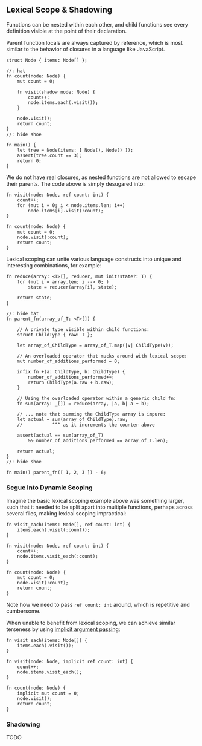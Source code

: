
## Lexical Scope & Shadowing

Functions can be nested within each other, and child functions see every definition visible at the point of their declaration.

Parent function locals are always captured by reference, which is most similar to the behavior of closures in a language like JavaScript.

```
struct Node { items: Node[] };

//: hat
fn count(node: Node) {
    mut count = 0;

    fn visit(shadow node: Node) {
        count++;
        node.items.each(.visit());
    }

    node.visit();
    return count;
}
//: hide shoe

fn main() {
    let tree = Node(items: [ Node(), Node() ]);
    assert(tree.count == 3);
    return 0;
}
```

We do not have real closures, as nested functions are not allowed to escape their parents. The code above is simply desugared into:

```
fn visit(node: Node, ref count: int) {
    count++;
    for (mut i = 0; i < node.items.len; i++)
        node.items[i].visit(:count);
}

fn count(node: Node) {
    mut count = 0;
    node.visit(:count);
    return count;
}
```

Lexical scoping can unite various language constructs into unique and interesting combinations, for example:

```standalone
fn reduce(array: <T>[], reducer, mut init!state?: T) {
    for (mut i = array.len; i --> 0; )
        state = reducer(array[i], state);

    return state;
}

//: hide hat
fn parent_fn(array_of_T: <T>[]) {

    // A private type visible within child functions:
    struct ChildType { raw: T };

    let array_of_ChildType = array_of_T.map(|v| ChildType(v));

    // An overloaded operator that mucks around with lexical scope:
    mut number_of_additions_performed = 0;

    infix fn +(a: ChildType, b: ChildType) {
        number_of_additions_performed++;
        return ChildType(a.raw + b.raw);
    }

    // Using the overloaded operator within a generic child fn:
    fn sum(array: _[]) = reduce(array, |a, b| a + b);

    // ... note that summing the ChildType array is impure:
    let actual = sum(array_of_ChildType).raw;
    //           ^^^ as it increments the counter above

    assert(actual == sum(array_of_T)
        && number_of_additions_performed == array_of_T.len);

    return actual;
}
//: hide shoe

fn main() parent_fn([ 1, 2, 3 ]) - 6;
```

### Segue Into Dynamic Scoping

Imagine the basic lexical scoping example above was something larger, such that it needed to be split apart into multiple functions, perhaps across several files, making lexical scoping impractical:

```
fn visit_each(items: Node[], ref count: int) {
    items.each(.visit(:count));
}

fn visit(node: Node, ref count: int) {
    count++;
    node.items.visit_each(:count);
}

fn count(node: Node) {
    mut count = 0;
    node.visit(:count);
    return count;
}
```

Note how we need to pass `ref count: int` around, which is repetitive and cumbersome.

When unable to benefit from lexical scoping, we can achieve similar terseness by using [implicit argument passing](implicit.md):

```
fn visit_each(items: Node[]) {
    items.each(.visit());
}

fn visit(node: Node, implicit ref count: int) {
    count++;
    node.items.visit_each();
}

fn count(node: Node) {
    implicit mut count = 0;
    node.visit();
    return count;
}
```

### Shadowing

TODO

